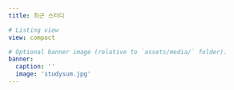 ```yaml
---
title: 최근 스터디

# Listing view
view: compact

# Optional banner image (relative to `assets/media/` folder).
banner:
  caption: ''
  image: 'studysum.jpg'
---
```

